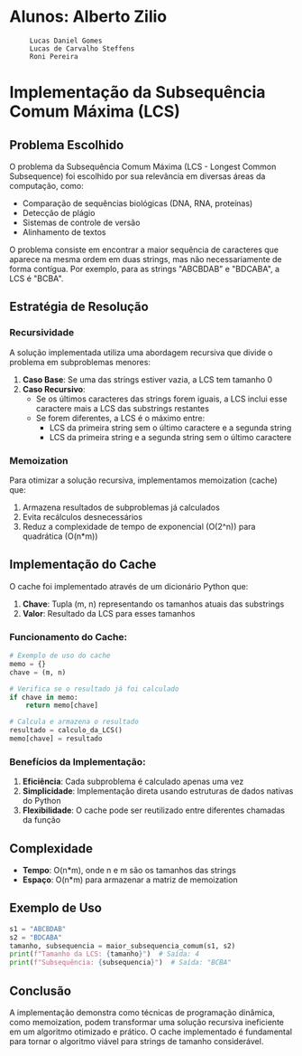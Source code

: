 # Alunos: Alberto Zilio
         Lucas Daniel Gomes
         Lucas de Carvalho Steffens
         Roni Pereira
# Implementação da Subsequência Comum Máxima (LCS)

## Problema Escolhido

O problema da Subsequência Comum Máxima (LCS - Longest Common Subsequence) foi escolhido por sua relevância em diversas áreas da computação, como:
- Comparação de sequências biológicas (DNA, RNA, proteínas)
- Detecção de plágio
- Sistemas de controle de versão
- Alinhamento de textos

O problema consiste em encontrar a maior sequência de caracteres que aparece na mesma ordem em duas strings, mas não necessariamente de forma contígua. Por exemplo, para as strings "ABCBDAB" e "BDCABA", a LCS é "BCBA".

## Estratégia de Resolução

### Recursividade

A solução implementada utiliza uma abordagem recursiva que divide o problema em subproblemas menores:

1. **Caso Base**: Se uma das strings estiver vazia, a LCS tem tamanho 0
2. **Caso Recursivo**:
   - Se os últimos caracteres das strings forem iguais, a LCS inclui esse caractere mais a LCS das substrings restantes
   - Se forem diferentes, a LCS é o máximo entre:
     - LCS da primeira string sem o último caractere e a segunda string
     - LCS da primeira string e a segunda string sem o último caractere

### Memoization

Para otimizar a solução recursiva, implementamos memoization (cache) que:

1. Armazena resultados de subproblemas já calculados
2. Evita recálculos desnecessários
3. Reduz a complexidade de tempo de exponencial (O(2^n)) para quadrática (O(n*m))

## Implementação do Cache

O cache foi implementado através de um dicionário Python que:

1. **Chave**: Tupla (m, n) representando os tamanhos atuais das substrings
2. **Valor**: Resultado da LCS para esses tamanhos

### Funcionamento do Cache:

```python
# Exemplo de uso do cache
memo = {}
chave = (m, n)

# Verifica se o resultado já foi calculado
if chave in memo:
    return memo[chave]

# Calcula e armazena o resultado
resultado = calculo_da_LCS()
memo[chave] = resultado
```

### Benefícios da Implementação:

1. **Eficiência**: Cada subproblema é calculado apenas uma vez
2. **Simplicidade**: Implementação direta usando estruturas de dados nativas do Python
3. **Flexibilidade**: O cache pode ser reutilizado entre diferentes chamadas da função

## Complexidade

- **Tempo**: O(n*m), onde n e m são os tamanhos das strings
- **Espaço**: O(n*m) para armazenar a matriz de memoization

## Exemplo de Uso

```python
s1 = "ABCBDAB"
s2 = "BDCABA"
tamanho, subsequencia = maior_subsequencia_comum(s1, s2)
print(f"Tamanho da LCS: {tamanho}")  # Saída: 4
print(f"Subsequência: {subsequencia}")  # Saída: "BCBA"
```

## Conclusão

A implementação demonstra como técnicas de programação dinâmica, como memoization, podem transformar uma solução recursiva ineficiente em um algoritmo otimizado e prático. O cache implementado é fundamental para tornar o algoritmo viável para strings de tamanho considerável.
